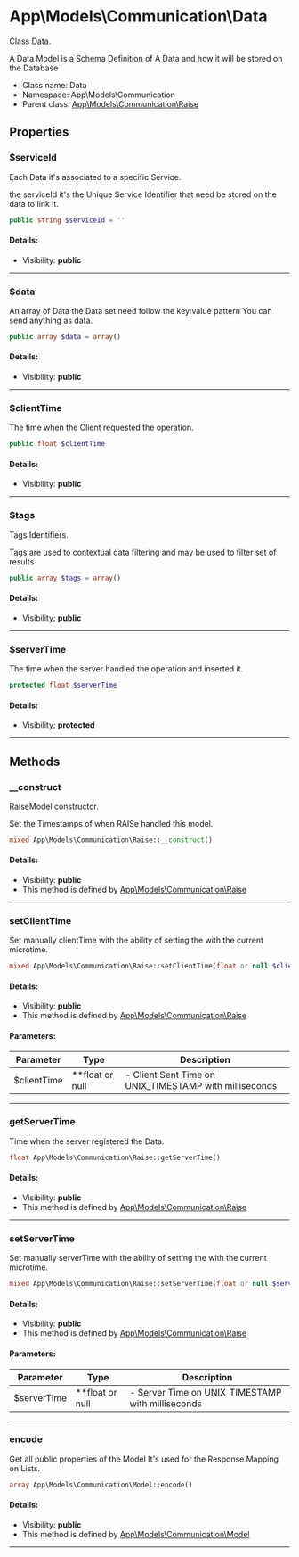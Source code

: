 App\Models\Communication\Data
===============

Class Data.

A Data Model is a Schema Definition of
A Data and how it will be stored on the Database


* Class name: Data
* Namespace: App\Models\Communication
* Parent class: [App\Models\Communication\Raise](App-Models-Communication-Raise.md)





Properties
----------


### $serviceId

Each Data it's associated to a specific Service.

the serviceId it's the Unique Service Identifier
that need be stored on the data to link it.

```php
public string $serviceId = ''
```

#### Details:
* Visibility: **public**

<hr>

### $data

An array of Data
the Data set need follow the key:value pattern
You can send anything as data.



```php
public array $data = array()
```

#### Details:
* Visibility: **public**

<hr>

### $clientTime

The time when the Client requested the operation.



```php
public float $clientTime
```

#### Details:
* Visibility: **public**

<hr>

### $tags

Tags Identifiers.

Tags are used to contextual data filtering
and may be used to filter set of results

```php
public array $tags = array()
```

#### Details:
* Visibility: **public**

<hr>

### $serverTime

The time when the server handled the operation and inserted it.



```php
protected float $serverTime
```

#### Details:
* Visibility: **protected**

<hr>

Methods
-------


### __construct

RaiseModel constructor.

Set the Timestamps of when RAISe handled
this model.

```php
mixed App\Models\Communication\Raise::__construct()
```

#### Details:
* Visibility: **public**
* This method is defined by [App\Models\Communication\Raise](App-Models-Communication-Raise.md)



<hr>

### setClientTime

Set manually clientTime
with the ability of setting the with the current microtime.



```php
mixed App\Models\Communication\Raise::setClientTime(float or null $clientTime)
```

#### Details:
* Visibility: **public**
* This method is defined by [App\Models\Communication\Raise](App-Models-Communication-Raise.md)


#### Parameters:

| Parameter | Type | Description |
|-----------|------|-------------|
| $clientTime | **float or null |  - Client Sent Time on UNIX_TIMESTAMP with milliseconds |


<hr>

### getServerTime

Time when the server registered the Data.



```php
float App\Models\Communication\Raise::getServerTime()
```

#### Details:
* Visibility: **public**
* This method is defined by [App\Models\Communication\Raise](App-Models-Communication-Raise.md)



<hr>

### setServerTime

Set manually serverTime
with the ability of setting the with the current microtime.



```php
mixed App\Models\Communication\Raise::setServerTime(float or null $serverTime)
```

#### Details:
* Visibility: **public**
* This method is defined by [App\Models\Communication\Raise](App-Models-Communication-Raise.md)


#### Parameters:

| Parameter | Type | Description |
|-----------|------|-------------|
| $serverTime | **float or null |  - Server Time on UNIX_TIMESTAMP with milliseconds |


<hr>

### encode

Get all public properties of the Model
It's used for the Response Mapping on Lists.



```php
array App\Models\Communication\Model::encode()
```

#### Details:
* Visibility: **public**
* This method is defined by [App\Models\Communication\Model](App-Models-Communication-Model.md)



<hr>

